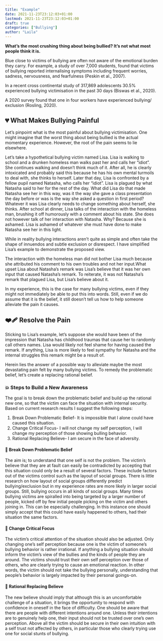 ```yaml
---
title: "Example"
date: 2021-11-23T23:12:03+01:00
lastmod: 2021-11-23T23:12:03+01:00
draft: true
categories: ["Bullying"]
author: "Laila"
---
```


**What’s the most crushing thing about being bullied? It’s not what most people think it is.**

Blue close to victims of bullying are often not aware of the emotional burden they carry. For example, a study of over 7,000 students, found that victims of bullying reported internalising symptoms including frequent worries, sadness, nervousness, and fearfulness (Peskin et al., 2007).
   
In a recent cross continental study of 317,869 adolescents 30.5% experienced bullying victimisation in the past 30 days (Biswas et al., 2020).

A 2020 survey found that one in four workers have experienced bullying/ exclusion (Rosling, 2020). 

## :broken_heart: What Makes Bullying Painful 
Let’s pinpoint what is the most painful about bullying victimisation. One might imagine that the worst thing about being bullied is the actual momentary experience. However, the root of the pain seems to lie elsewhere.

Let’s take a hypothetical bullying victim named Lisa. Lisa is walking to school and a drunken homeless man walks past her and calls her “idiot”. She continues walking and doesn’t think much of it. After all, he is clearly intoxicated and probably said this because he has his own mental turmoils to deal with, she thinks to herself. Later that day, Lisa is confronted by a fellow pupil named Natasha, who calls her “idiot”. Lisa is plagued by what Natasha said to her for the rest of the day. What did Lisa do that made Natasha see her in this way, was it the way she gave a class presentation the day before or was is the way she asked a question in first period? Whatever it was Lisa clearly needs to change something about herself, she thinks. After school at dinner, Lisa talks of the interaction with the homeless man, brushing it off humorously with a comment about his state. She does not however talk of her interaction with Natasha. Why? Because she is ashamed. Lisa is ashamed of whatever she must have done to make Natasha see her in this light.

While in reality bullying interactions aren’t quite as simple and often take the shape of innuendos and subtle exclusion or disrespect. I have simplified Lisa’s example to demonstrate the proposed view.

The interaction with the homeless man did not bother Lisa much because she attributed his comment to his own troubles and not her input.What upset Lisa about Natasha’s remark was Lisa’s believe that it was her own input that caused Natasha’s remark. To reiterate, it was not Natasha’s remark that plagued Lisa, but Lisa’s believe about it.

In my experience, this is the case for many bullying victims, even if they might not immediately be able to put this into words. Still, even if we do assume that it is the belief, it still doesn’t tell us how to help someone alleviate the pain it causes.

## :mending_heart: Resolve the Pain
Sticking to Lisa’s example, let’s suppose she would have been of the impression that Natasha has childhood traumas that cause her to randomly call others names. Lisa would likely not feel shame for having caused the remark. If anything, Lisa is more likely to feel sympathy for Natasha and the internal struggles this remark might be a result of.

Herein lies the answer of a possible way to alleviate maybe the most devastating pain felt by many bullying victims. To remedy the problematic belief, let’s create a replacing rational belief.

### :boom: Steps to Build a New Awareness
The goal is to break down the problematic belief and build up the rational new one, so that the victim can face the situation with internal security. Based on current research results I suggest the following steps: 

1. Break Down Problematic Belief- It is impossible that I alone could have caused this situation.
2. Change Critical Focus- I will not change my self perception, I will change my perception of those showing bulling behavior.
3. Rational Replacing Believe- I am secure in the face of adversity.

#### :see_no_evil: Break Down Problematic Belief
The aim is; to understand that one self is not the problem. The victim’s believe that they are at fault can easily be contradicted by accepting that this situation could only be a result of several factors. These include factors out of the victims control such as the layout of social groups. There is little research on how layout of social groups differently predict bullying/exclusion but in my experience rates are more likely in larger social groups. Still, bullying occurs in all kinds of social groups. Many times bullying victims are spiralled into being targeted by a larger number of  people, kicked off by few initial people picking on the victim and others joining in. This can be especially challenging. In this instance one should simply accept that this could have easily happened to others, had their situation the same factors.

#### :telescope: Change Critical Focus
The victim’s critical attention of the situation should also be adjusted. Only changing one’s self perception because one is the victim of someone’s bullying behavior is rather irrational. If anything a bullying situation should inform the victim’s view of the bullies and the kinds of people they are around. The victims should trust their own self perception over those of others, who are clearly trying to cause an emotional reaction. In other words, the victim should not take the bullying personally, understanding that people’s behavior is largely impacted by their personal goings-on.

#### :key: Rational Replacing Believe
The new believe should imply that although this is an uncomfortable challenge of a situation, it brings the opportunity to respond with confidence in oneself in the face of difficulty. One should be aware that there are people with different intentions around one. Unless their intentions are to genuinely help one, their input should not be trusted over one’s own perception. Above all the victim should be secure in their own intuition with a self trust not affected by others, in particular those who clearly trying use one for social stunts of bullying. 

